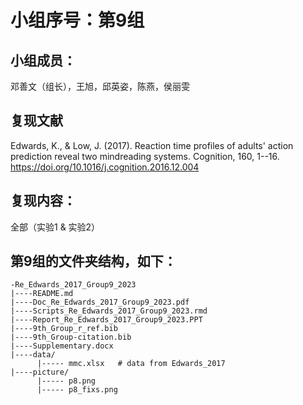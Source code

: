 # 小组序号：第9组

## 小组成员：

邓善文（组长），王旭，邱英姿，陈燕，侯丽雯

## 复现文献

Edwards, K., & Low, J. (2017). Reaction time profiles of adults' action prediction reveal two mindreading systems. Cognition, 160, 1--16. <https://doi.org/10.1016/j.cognition.2016.12.004>

## 复现内容：

全部（实验1 & 实验2）

## 第9组的文件夹结构，如下：

```         
-Re_Edwards_2017_Group9_2023
|----README.md
|----Doc_Re_Edwards_2017_Group9_2023.pdf
|----Scripts_Re_Edwards_2017_Group9_2023.rmd
|----Report_Re_Edwards_2017_Group9_2023.PPT
|----9th_Group_r_ref.bib
|----9th_Group-citation.bib
|----Supplementary.docx
|----data/  
      |----- mmc.xlsx   # data from Edwards_2017
|----picture/  
      |----- p8.png
      |----- p8_fixs.png
```
